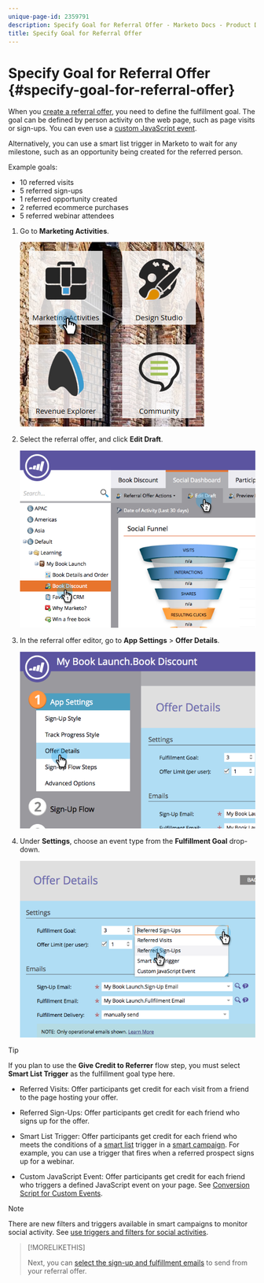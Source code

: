 ```yaml
---
unique-page-id: 2359791
description: Specify Goal for Referral Offer - Marketo Docs - Product Documentation
title: Specify Goal for Referral Offer
---
```


# Specify Goal for Referral Offer {#specify-goal-for-referral-offer}

When you [create a referral offer](/help/marketo/product-docs/demand-generation/social/referral-offers/create-a-referral-offer.md), you need to define the fulfillment goal. The goal can be defined by person activity on the web page, such as page visits or sign-ups. You can even use a [custom JavaScript event](/help/marketo/product-docs/demand-generation/social/social-functions/conversion-script-for-custom-events.md).

Alternatively, you can use a smart list trigger in Marketo to wait for any milestone, such as an opportunity being created for the referred person.

Example goals:

* 10 referred visits
* 5 referred sign-ups
* 1 referred opportunity created
* 2 referred ecommerce purchases
* 5 referred webinar attendees

1. Go to **Marketing Activities**.

   ![](assets/ma.png)

1. Select the referral offer, and click **Edit Draft**.

   ![](assets/image2014-9-19-15-3a6-3a35.png)

1. In the referral offer editor, go to **App Settings** > **Offer Details**.

   ![](assets/image2014-9-19-15-3a6-3a44.png)

1. Under **Settings**, choose an event type from the **Fulfillment Goal** drop-down.

   ![](assets/image2014-9-19-15-3a6-3a56.png)

>[!TIP]
>
>If you plan to use the **Give Credit to Referrer** flow step, you must select **Smart List Trigger** as the fulfillment goal type here.

* Referred Visits: Offer participants get credit for each visit from a friend to the page hosting your offer.
* Referred Sign-Ups: Offer participants get credit for each friend who signs up for the offer.
* Smart List Trigger: Offer participants get credit for each friend who meets the conditions of a [smart list](/help/marketo/product-docs/core-marketo-concepts/smart-lists-and-static-lists/understanding-smart-lists.md) trigger in a [smart campaign](/help/marketo/product-docs/core-marketo-concepts/smart-campaigns/understanding-smart-campaigns.md). For example, you can use a trigger that fires when a referred prospect signs up for a webinar.

* Custom JavaScript Event: Offer participants get credit for each friend who triggers a defined JavaScript event on your page. See [Conversion Script for Custom Events](/help/marketo/product-docs/demand-generation/social/social-functions/triggers-and-filters-for-social-activities.md).

>[!NOTE]
>
>There are new filters and triggers available in smart campaigns to monitor social activity. See [use triggers and filters for social activities](/help/marketo/product-docs/demand-generation/social/social-functions/triggers-and-filters-for-social-activities.md).

>[!MORELIKETHIS]
>
>Next, you can [select the sign-up and fulfillment emails](/help/marketo/product-docs/demand-generation/social/referral-offers/send-referral-offer-fulfillment-email.md) to send from your referral offer.
